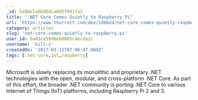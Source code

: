 ```yaml
---
_id: 5a88e1abbd6dca0d5f0d1fa2
title: ".NET Core Comes Quietly to Raspberry Pi"
url: 'https://www.thurrott.com/dev/106624/net-core-comes-quietly-raspberry-pi'
category: articles
slug: 'net-core-comes-quietly-to-raspberry-pi'
user_id: 5a83ce59d6eb0005c4ecda2c
username: 'bill-s'
createdOn: '2017-03-11T07:06:47.000Z'
tags: [.net-core,iot,raspberry]
---
```


Microsoft is slowly replacing its monolithic and proprietary .NET technologies with the open, modular, and cross-platform .NET Core. As part of this effort, the broader .NET community is porting .NET Core to various Internet of Things (IoT) platforms, including Raspberry Pi 2 and 3.
